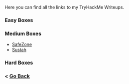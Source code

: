 Here you can find all the links to my TryHackMe Writeups.

### Easy Boxes

### Medium Boxes
- [SafeZone](https://rondons.github.io/Journey-Into-Cyber/writeups/tryhackme/SafeZone)
- [Sustah](https://rondons.github.io/Journey-Into-Cyber/writeups/tryhackme/Sustah)

### Hard Boxes


### \< [Go Back](https://rondons.github.io/Journey-Into-Cyber/)

